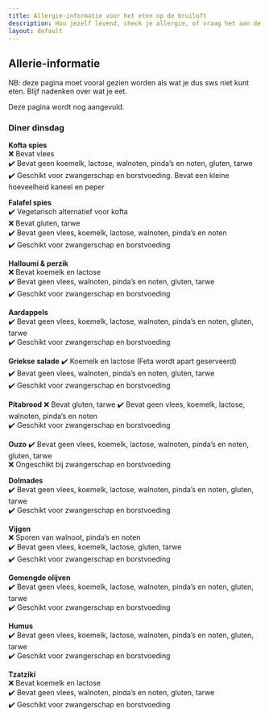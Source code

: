 ```yaml
---
title: Allergie-informatie voor het eten op de bruiloft
description: Hou jezelf levend, check je allergie, of vraag het aan de koks.
layout: default
---
```

## Allerie-informatie

NB: deze pagina moet vooral gezien worden als wat je dus sws niet kunt eten. Blijf nadenken over wat je eet.

Deze pagina wordt nog aangevuld.

### Diner dinsdag

**Kofta spies**  
❌ Bevat vlees  
✔️ Bevat geen koemelk, lactose, walnoten, pinda’s en noten, gluten, tarwe  
✔️ Geschikt voor zwangerschap en borstvoeding. Bevat een kleine hoeveelheid kaneel en peper  

**Falafel spies**  
✔️ Vegetarisch alternatief voor kofta  
❌ Bevat gluten, tarwe  
✔️ Bevat geen vlees, koemelk, lactose, walnoten, pinda’s en noten  
✔️ Geschikt voor zwangerschap en borstvoeding    

**Halloumi & perzik**  
❌ Bevat koemelk en lactose  
✔️ Bevat geen vlees, walnoten, pinda’s en noten, gluten, tarwe  
✔️ Geschikt voor zwangerschap en borstvoeding  

**Aardappels**  
✔️ Bevat geen vlees, koemelk, lactose, walnoten, pinda’s en noten, gluten, tarwe  
✔️ Geschikt voor zwangerschap en borstvoeding  


**Griekse salade**
✔️ Koemelk en lactose (Feta wordt apart geserveerd)  
✔️ Bevat geen vlees, walnoten, pinda’s en noten, gluten, tarwe  
✔️ Geschikt voor zwangerschap en borstvoeding  


**Pitabrood**
❌ Bevat gluten, tarwe
✔️ Bevat geen vlees, koemelk, lactose, walnoten, pinda’s en noten  
✔️ Geschikt voor zwangerschap en borstvoeding  


**Ouzo**
✔️ Bevat geen vlees, koemelk, lactose, walnoten, pinda’s en noten, gluten, tarwe   
❌ Ongeschikt bij zwangerschap en borstvoeding  

**Dolmades**  
✔️ Bevat geen vlees, koemelk, lactose, walnoten, pinda’s en noten, gluten, tarwe  
✔️ Geschikt voor zwangerschap en borstvoeding  

**Vijgen**  
❌ Sporen van walnoot, pinda’s en noten  
✔️ Bevat geen vlees, koemelk, lactose, gluten, tarwe  
✔️ Geschikt voor zwangerschap en borstvoeding  


**Gemengde olijven**   
✔️ Bevat geen vlees, koemelk, lactose, walnoten, pinda’s en noten, gluten, tarwe  
✔️ Geschikt voor zwangerschap en borstvoeding  


**Humus**  
✔️ Bevat geen vlees, koemelk, lactose, walnoten, pinda’s en noten, gluten, tarwe  
✔️ Geschikt voor zwangerschap en borstvoeding  


**Tzatziki**  
❌ Bevat koemelk en lactose  
✔️ Bevat geen vlees, walnoten, pinda’s en noten, gluten, tarwe  
✔️ Geschikt voor zwangerschap en borstvoeding  


